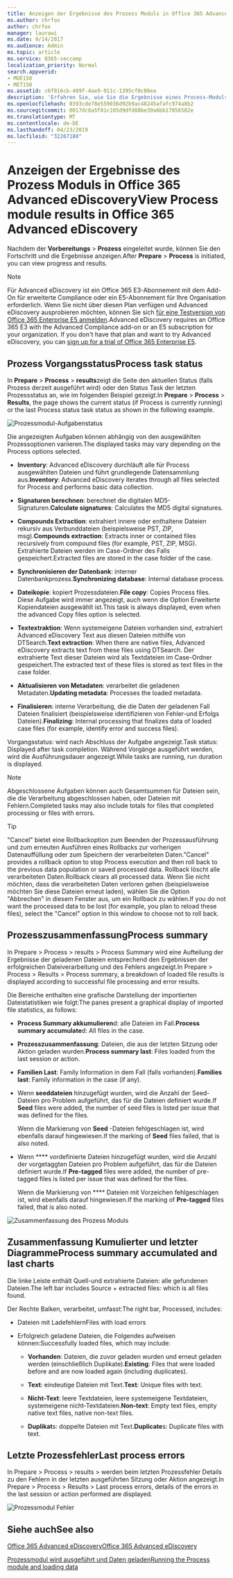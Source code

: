 ```yaml
---
title: Anzeigen der Ergebnisse des Prozess Moduls in Office 365 Advanced eDiscovery
ms.author: chrfox
author: chrfox
manager: laurawi
ms.date: 9/14/2017
ms.audience: Admin
ms.topic: article
ms.service: O365-seccomp
localization_priority: Normal
search.appverid:
- MOE150
- MET150
ms.assetid: c6f016cb-409f-4ae9-911c-1395cf0c86ea
description: 'Erfahren Sie, wie Sie die Ergebnisse eines Process-Moduls in Office 365 Advanced eDiscovery finden, einschließlich Vorgangsstatus und Prozesszusammenfassung.  '
ms.openlocfilehash: 0393cde78e559036d92b9ac48245afafc974a8b2
ms.sourcegitcommit: 0017dc6a5f81c165d9dfd88be39a6bb17856582e
ms.translationtype: MT
ms.contentlocale: de-DE
ms.lasthandoff: 04/23/2019
ms.locfileid: "32267180"
---
```

# <a name="view-process-module-results-in-office-365-advanced-ediscovery"></a><span data-ttu-id="52981-103">Anzeigen der Ergebnisse des Prozess Moduls in Office 365 Advanced eDiscovery</span><span class="sxs-lookup"><span data-stu-id="52981-103">View Process module results in Office 365 Advanced eDiscovery</span></span>

<span data-ttu-id="52981-104">Nachdem der **Vorbereitungs** \> **Prozess** eingeleitet wurde, können Sie den Fortschritt und die Ergebnisse anzeigen.</span><span class="sxs-lookup"><span data-stu-id="52981-104">After **Prepare** \> **Process** is initiated, you can view progress and results.</span></span> 
  
> [!NOTE]
> <span data-ttu-id="52981-p101">Für Advanced eDiscovery ist ein Office 365 E3-Abonnement mit dem Add-On für erweiterte Compliance oder ein E5-Abonnement für Ihre Organisation erforderlich. Wenn Sie nicht über diesen Plan verfügen und Advanced eDiscovery ausprobieren möchten, können Sie sich [für eine Testversion von Office 365 Enterprise E5 anmelden](https://go.microsoft.com/fwlink/p/?LinkID=698279).</span><span class="sxs-lookup"><span data-stu-id="52981-p101">Advanced eDiscovery requires an Office 365 E3 with the Advanced Compliance add-on or an E5 subscription for your organization. If you don't have that plan and want to try Advanced eDiscovery, you can [sign up for a trial of Office 365 Enterprise E5](https://go.microsoft.com/fwlink/p/?LinkID=698279).</span></span> 
  
## <a name="process-task-status"></a><span data-ttu-id="52981-107">Prozess Vorgangsstatus</span><span class="sxs-lookup"><span data-stu-id="52981-107">Process task status</span></span>

<span data-ttu-id="52981-108">In **Prepare** \> **Process** \> **results**zeigt die Seite den aktuellen Status (falls Prozess derzeit ausgeführt wird) oder den Status Task der letzten Prozessstatus an, wie im folgenden Beispiel gezeigt.</span><span class="sxs-lookup"><span data-stu-id="52981-108">In **Prepare** \> **Process** \> **Results**, the page shows the current status (if Process is currently running) or the last Process status task status as shown in the following example.</span></span>
  
![Prozessmodul-Aufgabenstatus](media/9430f9e7-a4dd-47c7-ac2e-2c6a60fc948b.png)
  
<span data-ttu-id="52981-110">Die angezeigten Aufgaben können abhängig von den ausgewählten Prozessoptionen variieren.</span><span class="sxs-lookup"><span data-stu-id="52981-110">The displayed tasks may vary depending on the Process options selected.</span></span> 
  
- <span data-ttu-id="52981-111">**Inventory**: Advanced eDiscovery durchläuft alle für Process ausgewählten Dateien und führt grundlegende Datensammlung aus.</span><span class="sxs-lookup"><span data-stu-id="52981-111">**Inventory**: Advanced eDiscovery iterates through all files selected for Process and performs basic data collection.</span></span>
    
- <span data-ttu-id="52981-112">**Signaturen berechnen**: berechnet die digitalen MD5-Signaturen.</span><span class="sxs-lookup"><span data-stu-id="52981-112">**Calculate signatures**: Calculates the MD5 digital signatures.</span></span>
    
- <span data-ttu-id="52981-113">**Compounds Extraction**: extrahiert innere oder enthaltene Dateien rekursiv aus Verbunddateien (beispielsweise PST, ZIP, msg).</span><span class="sxs-lookup"><span data-stu-id="52981-113">**Compounds extraction**: Extracts inner or contained files recursively from compound files (for example, PST, ZIP, MSG).</span></span> <span data-ttu-id="52981-114">Extrahierte Dateien werden im Case-Ordner des Falls gespeichert.</span><span class="sxs-lookup"><span data-stu-id="52981-114">Extracted files are stored in the case folder of the case.</span></span>
    
- <span data-ttu-id="52981-115">**Synchronisieren der Datenbank**: interner Datenbankprozess.</span><span class="sxs-lookup"><span data-stu-id="52981-115">**Synchronizing database**: Internal database process.</span></span>
    
- <span data-ttu-id="52981-116">**Dateikopie**: kopiert Prozessdateien.</span><span class="sxs-lookup"><span data-stu-id="52981-116">**File copy**: Copies Process files.</span></span> <span data-ttu-id="52981-117">Diese Aufgabe wird immer angezeigt, auch wenn die Option Erweiterte Kopiendateien ausgewählt ist.</span><span class="sxs-lookup"><span data-stu-id="52981-117">This task is always displayed, even when the advanced Copy files option is selected.</span></span>
    
- <span data-ttu-id="52981-118">**Textextraktion**: Wenn systemeigene Dateien vorhanden sind, extrahiert Advanced eDiscovery Text aus diesen Dateien mithilfe von DTSearch.</span><span class="sxs-lookup"><span data-stu-id="52981-118">**Text extraction**: When there are native files, Advanced eDiscovery extracts text from these files using DTSearch.</span></span> <span data-ttu-id="52981-119">Der extrahierte Text dieser Dateien wird als Textdateien im Case-Ordner gespeichert.</span><span class="sxs-lookup"><span data-stu-id="52981-119">The extracted text of these files is stored as text files in the case folder.</span></span>
    
- <span data-ttu-id="52981-120">**Aktualisieren von Metadaten**: verarbeitet die geladenen Metadaten.</span><span class="sxs-lookup"><span data-stu-id="52981-120">**Updating metadata**: Processes the loaded metadata.</span></span> 
    
- <span data-ttu-id="52981-121">**Finalisieren**: interne Verarbeitung, die die Daten der geladenen Fall Dateien finalisiert (beispielsweise identifizieren von Fehler-und Erfolgs Dateien).</span><span class="sxs-lookup"><span data-stu-id="52981-121">**Finalizing**: Internal processing that finalizes data of loaded case files (for example, identify error and success files).</span></span> 
    
<span data-ttu-id="52981-122">Vorgangsstatus: wird nach Abschluss der Aufgabe angezeigt.</span><span class="sxs-lookup"><span data-stu-id="52981-122">Task status: Displayed after task completion.</span></span> <span data-ttu-id="52981-123">Während Vorgänge ausgeführt werden, wird die Ausführungsdauer angezeigt.</span><span class="sxs-lookup"><span data-stu-id="52981-123">While tasks are running, run duration is displayed.</span></span>
  
> [!NOTE]
> <span data-ttu-id="52981-124">Abgeschlossene Aufgaben können auch Gesamtsummen für Dateien sein, die die Verarbeitung abgeschlossen haben, oder Dateien mit Fehlern.</span><span class="sxs-lookup"><span data-stu-id="52981-124">Completed tasks may also include totals for files that completed processing or files with errors.</span></span> 
  
> [!TIP]
> <span data-ttu-id="52981-125">"Cancel" bietet eine Rollbackoption zum Beenden der Prozessausführung und zum erneuten Ausführen eines Rollbacks zur vorherigen Datenauffüllung oder zum Speichern der verarbeiteten Daten.</span><span class="sxs-lookup"><span data-stu-id="52981-125">"Cancel" provides a rollback option to stop Process execution and then roll back to the previous data population or saved processed data.</span></span> <span data-ttu-id="52981-126">Rollback löscht alle verarbeiteten Daten.</span><span class="sxs-lookup"><span data-stu-id="52981-126">Rollback clears all processed data.</span></span> <span data-ttu-id="52981-127">Wenn Sie nicht möchten, dass die verarbeiteten Daten verloren gehen (beispielsweise möchten Sie diese Dateien erneut laden), wählen Sie die Option "Abbrechen" in diesem Fenster aus, um ein Rollback zu wählen.</span><span class="sxs-lookup"><span data-stu-id="52981-127">If you do not want the processed data to be lost (for example, you plan to reload these files), select the "Cancel" option in this window to choose not to roll back.</span></span> 
  
## <a name="process-summary"></a><span data-ttu-id="52981-128">Prozesszusammenfassung</span><span class="sxs-lookup"><span data-stu-id="52981-128">Process summary</span></span>

<span data-ttu-id="52981-129">In Prepare \> Process \> results \> Process Summary wird eine Aufteilung der Ergebnisse der geladenen Dateien entsprechend den Ergebnissen der erfolgreichen Dateiverarbeitung und des Fehlers angezeigt.</span><span class="sxs-lookup"><span data-stu-id="52981-129">In Prepare \> Process \> Results \> Process summary, a breakdown of loaded file results is displayed according to successful file processing and error results.</span></span>
  
<span data-ttu-id="52981-130">Die Bereiche enthalten eine grafische Darstellung der importierten Dateistatistiken wie folgt:</span><span class="sxs-lookup"><span data-stu-id="52981-130">The panes present a graphical display of imported file statistics, as follows:</span></span>
  
- <span data-ttu-id="52981-131">**Process Summary akkumulieren**d: alle Dateien im Fall.</span><span class="sxs-lookup"><span data-stu-id="52981-131">**Process summary accumulate**d: All files in the case.</span></span>
    
- <span data-ttu-id="52981-132">**Prozesszusammenfassung**: Dateien, die aus der letzten Sitzung oder Aktion geladen wurden.</span><span class="sxs-lookup"><span data-stu-id="52981-132">**Process summary last**: Files loaded from the last session or action.</span></span> 
    
- <span data-ttu-id="52981-133">**Familien Last**: Family Information in dem Fall (falls vorhanden).</span><span class="sxs-lookup"><span data-stu-id="52981-133">**Families last**: Family information in the case (if any).</span></span>
    
- <span data-ttu-id="52981-134">Wenn **seeddateien** hinzugefügt wurden, wird die Anzahl der Seed-Dateien pro Problem aufgeführt, das für die Dateien definiert wurde.</span><span class="sxs-lookup"><span data-stu-id="52981-134">If **Seed** files were added, the number of seed files is listed per issue that was defined for the files.</span></span> 
    
    <span data-ttu-id="52981-135">Wenn die Markierung von **Seed** -Dateien fehlgeschlagen ist, wird ebenfalls darauf hingewiesen.</span><span class="sxs-lookup"><span data-stu-id="52981-135">If the marking of **Seed** files failed, that is also noted.</span></span> 
    
- <span data-ttu-id="52981-136">Wenn \*\*\*\* vordefinierte Dateien hinzugefügt wurden, wird die Anzahl der vorgetaggten Dateien pro Problem aufgeführt, das für die Dateien definiert wurde.</span><span class="sxs-lookup"><span data-stu-id="52981-136">If **Pre-tagged** files were added, the number of pre-tagged files is listed per issue that was defined for the files.</span></span> 
    
    <span data-ttu-id="52981-137">Wenn die Markierung von \*\*\*\* Dateien mit Vorzeichen fehlgeschlagen ist, wird ebenfalls darauf hingewiesen.</span><span class="sxs-lookup"><span data-stu-id="52981-137">If the marking of **Pre-tagged** files failed, that is also noted.</span></span> 
    
![Zusammenfassung des Prozess Moduls](media/2086a691-9e3d-4117-beb2-a5c3a9a4cc94.png)
  
## <a name="process-summary-accumulated-and-last-charts"></a><span data-ttu-id="52981-139">Zusammenfassung Kumulierter und letzter Diagramme</span><span class="sxs-lookup"><span data-stu-id="52981-139">Process summary accumulated and last charts</span></span>

<span data-ttu-id="52981-140">Die linke Leiste enthält Quell-und extrahierte Dateien: alle gefundenen Dateien.</span><span class="sxs-lookup"><span data-stu-id="52981-140">The left bar includes Source + extracted files: which is all files found.</span></span> 
  
<span data-ttu-id="52981-141">Der Rechte Balken, verarbeitet, umfasst:</span><span class="sxs-lookup"><span data-stu-id="52981-141">The right bar, Processed, includes:</span></span>
  
- <span data-ttu-id="52981-142">Dateien mit Ladefehlern</span><span class="sxs-lookup"><span data-stu-id="52981-142">Files with load errors</span></span>
    
- <span data-ttu-id="52981-143">Erfolgreich geladene Dateien, die Folgendes aufweisen können:</span><span class="sxs-lookup"><span data-stu-id="52981-143">Successfully loaded files, which may include:</span></span> 
    
  - <span data-ttu-id="52981-144">**Vorhanden**: Dateien, die zuvor geladen wurden und erneut geladen werden (einschließlich Duplikate).</span><span class="sxs-lookup"><span data-stu-id="52981-144">**Existing**: Files that were loaded before and are now loaded again (including duplicates).</span></span>
    
  - <span data-ttu-id="52981-145">**Text**: eindeutige Dateien mit Text.</span><span class="sxs-lookup"><span data-stu-id="52981-145">**Text**: Unique files with text.</span></span>
    
  - <span data-ttu-id="52981-146">**Nicht-Text**: leere Textdateien, leere systemeigene Textdateien, systemeigene nicht-Textdateien.</span><span class="sxs-lookup"><span data-stu-id="52981-146">**Non-text**: Empty text files, empty native text files, native non-text files.</span></span> 
    
  - <span data-ttu-id="52981-147">**Duplikat**s: doppelte Dateien mit Text.</span><span class="sxs-lookup"><span data-stu-id="52981-147">**Duplicate**s: Duplicate files with text.</span></span>
    
## <a name="last-process-errors"></a><span data-ttu-id="52981-148">Letzte Prozessfehler</span><span class="sxs-lookup"><span data-stu-id="52981-148">Last process errors</span></span>

<span data-ttu-id="52981-149">In Prepare \> Process \> results \> werden beim letzten Prozessfehler Details zu den Fehlern in der letzten ausgeführten Sitzung oder Aktion angezeigt.</span><span class="sxs-lookup"><span data-stu-id="52981-149">In Prepare \> Process \> Results \> Last process errors, details of the errors in the last session or action performed are displayed.</span></span>
  
![Prozessmodul Fehler](media/4771d0f4-4217-445a-9ba4-8b6541c5ad09.png)
  
## <a name="see-also"></a><span data-ttu-id="52981-151">Siehe auch</span><span class="sxs-lookup"><span data-stu-id="52981-151">See also</span></span>

[<span data-ttu-id="52981-152">Office 365 Advanced eDiscovery</span><span class="sxs-lookup"><span data-stu-id="52981-152">Office 365 Advanced eDiscovery</span></span>](office-365-advanced-ediscovery.md)
  
[<span data-ttu-id="52981-153">Prozessmodul wird ausgeführt und Daten geladen</span><span class="sxs-lookup"><span data-stu-id="52981-153">Running the Process module and loading data</span></span>](run-the-process-module-and-load-data-in-advanced-ediscovery.md)

